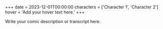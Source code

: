 +++
date = 2023-12-01T00:00:00
characters = ['Character 1', 'Character 2']
hover = 'Add your hover text here.'
+++

Write your comic description or transcript here.
